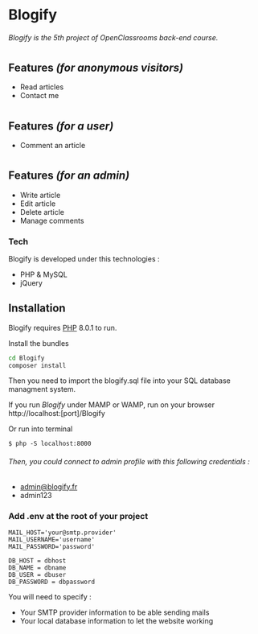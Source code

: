 # Blogify

###### Blogify is the 5th project of OpenClassrooms back-end course.
#
#
## Features _(for anonymous visitors)_
- Read articles
- Contact me
#
## Features _(for a user)_
- Comment an article
#
## Features _(for an admin)_
- Write article
- Edit article
- Delete article
- Manage comments

### Tech

Blogify is developed under this technologies :

- PHP & MySQL
- jQuery

## Installation

Blogify requires [PHP](https://php.net) 8.0.1 to run.

Install the bundles

```sh
cd Blogify
composer install
```

Then you need to import the blogify.sql file into your SQL database managment system.

If you run _Blogify_ under MAMP or WAMP, run on your browser http://localhost:[port]/Blogify

Or run into terminal
```
$ php -S localhost:8000
```

###### Then, you could connect to admin profile with this following credentials :
- admin@blogify.fr
- admin123

### Add .env at the root of your project
```
MAIL_HOST='your@smtp.provider'
MAIL_USERNAME='username'
MAIL_PASSWORD='password'

DB_HOST = dbhost
DB_NAME = dbname
DB_USER = dbuser
DB_PASSWORD = dbpassword
```
You will need to specify :
- Your SMTP provider information to be able sending mails
- Your local database information to let the website working